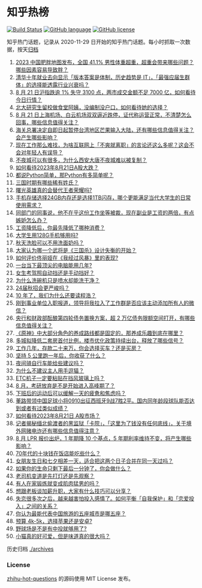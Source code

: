 # 知乎热榜
[![Build Status](https://github.com/ToWeLong/zhihu-hot-questions/workflows/CI/badge.svg)](https://github.com/ToWeLong/zhihu-hot-questions/actions)
[![GitHub language](https://img.shields.io/badge/language-golang-orange.svg)](https://golang.org/)
[![GitHub license](https://img.shields.io/github/license/ToWeLong/zhihu-hot-questions)](https://github.com/ToWeLong/zhihu-hot-questions/blob/main/LICENSE)

知乎热门话题，记录从 2020-11-29 日开始的知乎热门话题。每小时抓取一次数据，按天[归档](./archives)

<!-- BEGIN -->

1. [2023 中国肥胖地图发布，全国 41.1% 男性体重超重，超重会带来哪些问题？哪些因素容易导致胖？](https://www.zhihu.com/question/618341180)
1. [清华十年就业去向显示「版本答案是体制，历史趋势是 IT」，「最强应届生群体」的选择能透露行业兴衰吗？](https://www.zhihu.com/question/617731618)
1. [8 月 21 日沪指跌逾 1% 失守 3100 点，两市成交金额不足 7000 亿，如何看待今日行情？](https://www.zhihu.com/question/618349396)
1. [北大研究生留校做食堂阿姨，没编制没户口，如何看待她的选择？](https://www.zhihu.com/question/617910442)
1. [8 月 21 日上海机场、白云机场双双逼近跌停，证代称运营正常，不清楚怎么回事，哪些信息值得关注？](https://www.zhihu.com/question/618368044)
1. [海关总署决定自即日起暂停台湾地区芒果输入大陆，还有哪些信息值得关注？会产生哪些影响？](https://www.zhihu.com/question/618381078)
1. [现在工作那么难找，为啥互联网上「不爽就离职」的言论还这么多呢？这会不会对年轻人有误导？](https://www.zhihu.com/question/617922051)
1. [不夜城可以有很多，为什么西安大唐不夜城难以被复制？](https://www.zhihu.com/question/617593249)
1. [如何看待2023年8月21日A股大跌？](https://www.zhihu.com/question/618384677)
1. [都说Python简单，那Python有多简单呢？](https://www.zhihu.com/question/614920801)
1. [三国时期有哪些稀有姓氏？](https://www.zhihu.com/question/617766665)
1. [曙光英雄真的会替代王者荣耀吗?](https://www.zhihu.com/question/618067061)
1. [手机存储选择24GB内存还是选择1TB闪存，哪个更能满足当代大学生的日常使用需求？](https://www.zhihu.com/question/618353645)
1. [同部门的同事说，他不在乎这份工作坐等被裁，现在副业是工资的两倍，有点嫉妒怎么办？](https://www.zhihu.com/question/617182483)
1. [工资降低后，你最先降低了哪种消费？](https://www.zhihu.com/question/609669003)
1. [大学生用128G手机够用吗?](https://www.zhihu.com/question/616581567)
1. [秋天洗脸可以不用洗面奶吗？](https://www.zhihu.com/question/615983244)
1. [大家认为哪一个武将是《三国杀》设计失衡的开始？](https://www.zhihu.com/question/479194482)
1. [如何评价佟丽娅在《我经过风暴》里的表现?](https://www.zhihu.com/question/617377826)
1. [一台当下最顶尖的电脑能用几年?](https://www.zhihu.com/question/617114261)
1. [女生考驾照自动挡还是手动挡好？](https://www.zhihu.com/question/610636622)
1. [为什么洗碗机只是喷水却能洗干净？](https://www.zhihu.com/question/617346278)
1. [24届秋招会更严峻吗？](https://www.zhihu.com/question/614023332)
1. [10 年了，我们为什么还要读程浩？](https://www.zhihu.com/question/616773172)
1. [刚到事业单位入职报道，领导将我拉入了工作群是否应该主动添加所有人的微信？](https://www.zhihu.com/question/617241870)
1. [央行和财政部酝酿第四轮债务置换方案，超 2 万亿债务限额空间打开，有哪些信息值得关注？](https://www.zhihu.com/question/618364156)
1. [《原神》中大部分角色的养成路线都是固定的，那养成乐趣到底在哪里？](https://www.zhihu.com/question/573628419)
1. [多城拟降低二套房首付比例，楼市优化政策持续出台，释放了哪些信号？](https://www.zhihu.com/question/618357154)
1. [工作几年，存款二十来万，你会选择买车？还是买房？](https://www.zhihu.com/question/618245122)
1. [坚持 5 公里跑一年后，你收获了什么？](https://www.zhihu.com/question/616778085)
1. [夜间骑自行车能给些建议吗？](https://www.zhihu.com/question/617571703)
1. [为什么不建议主人用手逗猫？](https://www.zhihu.com/question/616815666)
1. [ETC机子一定要粘贴在挡风玻璃上吗？](https://www.zhihu.com/question/346188154)
1. [8 月，考研放弃是不是开始进入高峰期了？](https://www.zhihu.com/question/412168261)
1. [下班后的运动后可以缓解一天的疲惫和焦虑吗？](https://www.zhihu.com/question/616889590)
1. [董路带领中国足球小将0910出征西班牙9战7胜2平。国内同年龄段球队能否达到或者有过类似成绩？](https://www.zhihu.com/question/616524899)
1. [如何看待2023年8月21日 A股市场？](https://www.zhihu.com/question/618345518)
1. [记者揭秘缅北偷渡者的黑监狱「卡院」，「这里为了钱没有任何底线」，关于境外网赌电诈还有哪些信息值得注意？](https://www.zhihu.com/question/618368991)
1. [8 月 LPR 报价出炉，1 年期降 10 个基点，5 年期利率维持不变，将产生哪些影响？](https://www.zhihu.com/question/618346700)
1. [70年代的十块钱在饭店能吃些什么？](https://www.zhihu.com/question/470843839)
1. [女朋友生日和七夕相差一天，适合把这两个日子合并在同一天过吗？](https://www.zhihu.com/question/616784855)
1. [如果你的生命只剩下最后一分钟了，你会做什么？](https://www.zhihu.com/question/617369569)
1. [老司机变道是先打灯还是先观察？](https://www.zhihu.com/question/616624134)
1. [有人在家锻炼就变成肌肉猛男的吗？](https://www.zhihu.com/question/614929848)
1. [想跟老板谈加薪升职，大家有什么技巧可以分享？](https://www.zhihu.com/question/49759961)
1. [失恋很多次之后，越来越害怕投入感情了。如何平衡「自我保护」和「恋爱投入」之间的关系？](https://www.zhihu.com/question/614078497)
1. [你认为最能代表中国旅游的五座城市是哪五座？](https://www.zhihu.com/question/617538051)
1. [预算 4k-5k，选择苹果还是安卓?](https://www.zhihu.com/question/614528561)
1. [野球场是不是有中投就够用了?](https://www.zhihu.com/question/618130474)
1. [小猫真的好可爱，但是味道真的很大吗？](https://www.zhihu.com/question/612979289)

<!-- END -->

历史归档 [./archives](./archives)


### License
[zhihu-hot-questions](https://github.com/towelong/zhihu-hot-questions) 的源码使用 MIT License 发布。